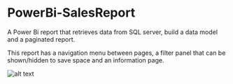 # PowerBi-SalesReport
A Power Bi report that retrieves data from SQL server, build a data model and a paginated report.

This report has a navigation menu between pages, a filter panel that can be shown/hidden to save space and an information page.

![alt text](https://user-images.githubusercontent.com/32875605/100064528-edee6c00-2e32-11eb-9888-a0302e317329.png)
